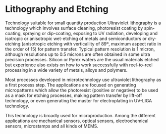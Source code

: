 # Lithography and Etching 

Technology suitable for small quantity production
Ultraviolet lithography is a technology which involves surface cleaning, photoresist coating by spin-coating, spraying or dip-coating, exposing to UV radiation, developing and isotropic or anisotropic wet-etching of metals and semiconductors or dry-etching (anisotropic etching with verticallity of 89º, maximum aspect ratio in the order of 15) for pattern transfer. Typical pattern resolution is 1 micron, although resolutions up to 0.5 microns are often obtained in some ultra precision processes. Silicon or Pyrex wafers are the usual materials etched but experience also exists on how to work successfully with reel-to-reel processing in a wide variety of metals, alloys and polymers.

Most processes developed in microtechnology use ultraviolet lithography as a first process step. The applications are focused on generating micropatterns which allow the photoresist (positive or negative) to be used as a mask for etching processes, making pattern transfer by lift-off technology, or even generating the master for electroplating in UV-LIGA technology.

This technology is broadly used for microproduction. Among the different applications are mechanical sensors, optical sensors, electrochemical sensors, microstamps and all kinds of MEMS.